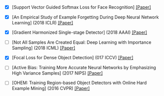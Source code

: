 + [x] [Support Vector Guided Softmax Loss for Face Recognition] [[Paper]](https://arxiv.org/abs/1812.11317)  

+ [x] [An Empirical Study of Example Forgetting During Deep Neural Network Learning] (2018 ICLR) [[Paper]](https://arxiv.org/abs/1812.05159)  

+ [x] [Gradient Harmonized Single-stage Detector] (2018 AAAI) [[Paper]](https://arxiv.org/abs/1811.05181)  

+ [ ] [Not All Samples Are Created Equal: Deep Learning with Importance Sampling] (2018 ICML) [[Paper]](https://arxiv.org/abs/1803.00942)  

+ [x] [Focal Loss for Dense Object Detection] (017 ICCV) [[Paper]](https://arxiv.org/abs/1708.02002)  

+ [ ] [Active Bias: Training More  Accurate Neural Networks by Emphasizing High Variance Samples] (2017 NIPS) [[Paper]](https://arxiv.org/abs/1704.07433)  

+ [ ] [OHEM: Training Region-based Object Detectors with Online Hard Example Mining] (2016 CVPR) [[Paper]](https://arxiv.org/abs/1604.03540)  








